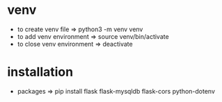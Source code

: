 
# venv
- to create venv file => python3 -m venv venv
- to add venv environment => source venv/bin/activate
- to close venv environment => deactivate

# installation 
- packages => pip install flask flask-mysqldb flask-cors python-dotenv


